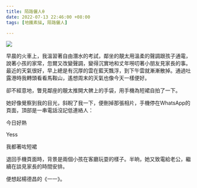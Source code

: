 ```yaml
---
title: 陌路儷人θ
date: 2022-07-13 22:46:00 +08:00
tags: [地鐵素描, 陌路儷人]

---
```


  
[![](https://blogger.googleusercontent.com/img/b/R29vZ2xl/AVvXsEjUqDWoxqJzXbjyzYr-M_aBmjsk2gp7Gwe0OWETZR5FPRa6A3q4i1xZjKvefKIiBeAlD7pqhaRN3m5tD-RUEEG_BaBARwPCT4dcCV1ImkAXnUvEgXzbxku08cVn5USTMLhgfsrUTUl2f5BoNeeyWeRV4J2rI5t_lRhwjVK1phpiBlOxF35R08ANrHch/s320/DSC05219.jpg)](https://blogger.googleusercontent.com/img/b/R29vZ2xl/AVvXsEjUqDWoxqJzXbjyzYr-M%5FaBmjsk2gp7Gwe0OWETZR5FPRa6A3q4i1xZjKvefKIiBeAlD7pqhaRN3m5tD-RUEEG%5FBaBARwPCT4dcCV1ImkAXnUvEgXzbxku08cVn5USTMLhgfsrUTUl2f5BoNeeyWeRV4J2rI5t%5FlRhwjVK1phpiBlOxF35R08ANrHch/s6000/DSC05219.jpg)
  
  
早晨的火車上，我溫習著自由潛水的考試，鄰坐的靚太用溫柔的聲調跟孩子通電，說著小孩的家常，忽爾又改變聲調，變得沉實地和丈年嘮叨著小朋友見家長的事。最近的天氣很好，早上總是有沉厚的雲在藍天飄浮，到下午雲就漸漸散掉。通過吐露港時我轉頭看看馬鞍山，遙想周末的天氣也像今天一樣便好。

  
卻不經意地，瞥見鄰座的靚太推開大髀上的手袋，用手機為短裙自拍了一下。

  
她好像覺察到我的目光，斜睨了我一下，便刪掉那張相片，手機停在WhatsApp的頁面，頂部是一串電話沒記低連絡人：

  
今日好熱

Yess

我都著咗短裙

  
退回手機頁面時，背景是兩個小孩在客廳玩耍的樣子。半晌，她又致電給老公，繼續在談見家長的時間安排。

  
便想起楊德昌的《一一》。
